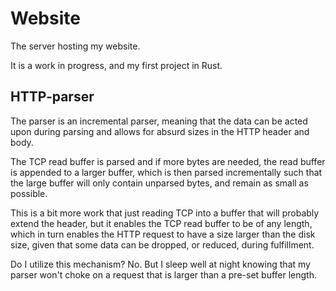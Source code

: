 # Website
The server hosting my website.

It is a work in progress, and my first project in Rust.

## HTTP-parser
The parser is an incremental parser,
meaning that the data can be acted upon during parsing and allows for absurd sizes in the HTTP header and body.

The TCP read buffer is parsed and if more bytes are needed, the read buffer is appended to a larger buffer,
which is then parsed incrementally such that the large buffer will only contain unparsed bytes, and remain as small as possible.

This is a bit more work that just reading TCP into a buffer that will probably extend the header,
but it enables the TCP read buffer to be of any length,
which in turn enables the HTTP request to have a size larger than the disk size,
given that some data can be dropped, or reduced, during fulfillment.

Do I utilize this mechanism? No. But I sleep well at night knowing that my parser won't choke on a request that is larger than a pre-set buffer length.